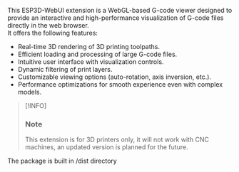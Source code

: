 This ESP3D-WebUI extension  is a WebGL-based G-code viewer designed to provide an interactive and high-performance visualization of G-code files directly in the web browser.   
It offers the following features:  

* Real-time 3D rendering of 3D printing toolpaths.   
* Efficient loading and processing of large G-code files.  
* Intuitive user interface with visualization controls.  
* Dynamic filtering of print layers.  
* Customizable viewing options (auto-rotation, axis inversion, etc.).  
* Performance optimizations for smooth experience even with complex models.  

> [!INFO]
>### Note
>  This extension is for 3D printers only, it will not work with CNC machines, an updated version is planned for the future.

The package is built in /dist directory
